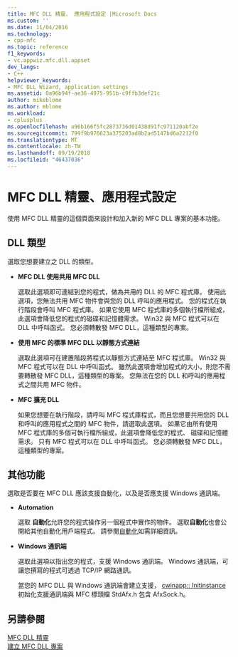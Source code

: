```yaml
---
title: MFC DLL 精靈、 應用程式設定 |Microsoft Docs
ms.custom: ''
ms.date: 11/04/2016
ms.technology:
- cpp-mfc
ms.topic: reference
f1_keywords:
- vc.appwiz.mfc.dll.appset
dev_langs:
- C++
helpviewer_keywords:
- MFC DLL Wizard, application settings
ms.assetid: 0a96b94f-ae36-4975-951b-c9ffb3def21c
author: mikeblome
ms.author: mblome
ms.workload:
- cplusplus
ms.openlocfilehash: a96b166f5fc2873736d01438d91fc971120abf2e
ms.sourcegitcommit: 799f9b976623a375203ad8b2ad5147bd6a2212f0
ms.translationtype: MT
ms.contentlocale: zh-TW
ms.lasthandoff: 09/19/2018
ms.locfileid: "46437036"
---
```

# <a name="application-settings-mfc-dll-wizard"></a>MFC DLL 精靈、應用程式設定

使用 MFC DLL 精靈的這個頁面來設計和加入新的 MFC DLL 專案的基本功能。

## <a name="dll-type"></a>DLL 類型

選取您想要建立之 DLL 的類型。

- **MFC DLL 使用共用 MFC DLL**

   選取此選項即可連結到您的程式，做為共用的 DLL 的 MFC 程式庫。 使用此選項，您無法共用 MFC 物件會與您的 DLL 呼叫的應用程式。 您的程式在執行階段會呼叫 MFC 程式庫。 如果它使用 MFC 程式庫的多個執行檔所組成，此選項會降低您的程式的磁碟和記憶體需求。 Win32 與 MFC 程式可以在 DLL 中呼叫函式。 您必須轉散發 MFC DLL，這種類型的專案。

- **使用 MFC 的標準 MFC DLL 以靜態方式連結**

   選取此選項可在建置階段將程式以靜態方式連結至 MFC 程式庫。 Win32 與 MFC 程式可以在 DLL 中呼叫函式。 雖然此選項會增加程式的大小，則您不需要轉散發 MFC DLL，這種類型的專案。 您無法在您的 DLL 和呼叫的應用程式之間共用 MFC 物件。

- **MFC 擴充 DLL**

   如果您想要在執行階段，請呼叫 MFC 程式庫程式，而且您想要共用您的 DLL 和呼叫的應用程式之間的 MFC 物件，請選取此選項。 如果它由所有使用 MFC 程式庫的多個可執行檔所組成，此選項會降低您的程式、 磁碟和記憶體需求。 只有 MFC 程式可以在 DLL 中呼叫函式。 您必須轉散發 MFC DLL，這種類型的專案。

## <a name="additional-features"></a>其他功能

選取是否要在 MFC DLL 應該支援自動化，以及是否應支援 Windows 通訊端。

- **Automation**

   選取 **自動化**允許您的程式操作另一個程式中實作的物件。 選取**自動化**也會公開給其他自動化用戶端程式。 請參閱[自動化](../../mfc/automation.md)如需詳細資訊。

- **Windows 通訊端**

   選取此選項以指出您的程式，支援 Windows 通訊端。 Windows 通訊端，可讓您撰寫的程式可透過 TCP/IP 網路通訊。

   當您的 MFC DLL 與 Windows 通訊端會建立支援， [cwinapp:: Initinstance](../../mfc/reference/cwinapp-class.md#initinstance)初始化支援通訊端與 MFC 標頭檔 StdAfx.h 包含 AfxSock.h。

## <a name="see-also"></a>另請參閱

[MFC DLL 精靈](../../mfc/reference/mfc-dll-wizard.md)<br/>
[建立 MFC DLL 專案](../../mfc/reference/creating-an-mfc-dll-project.md)

